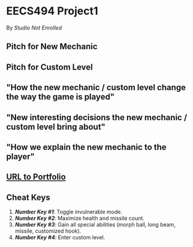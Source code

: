 # EECS494 Project1

By *Studio Not Enrolled*

## Pitch for New Mechanic

## Pitch for Custom Level

## "How the new mechanic / custom level change the way the game is played"

## "New interesting decisions the new mechanic / custom level bring about"

## "How we explain the new mechanic to the player"

## [URL to Portfolio](http://www-personal.umich.edu/~wxzhu/EECS494/)

## Cheat Keys

1. ***Number Key #1***: Toggle invulnerable mode.
2. ***Number Key #2***: Maximize health and missile count.
3. ***Number Key #3***: Gain all special abilities (morph ball, long beam, missile, customized hook).
4. ***Number Key #4***: Enter custom level.

